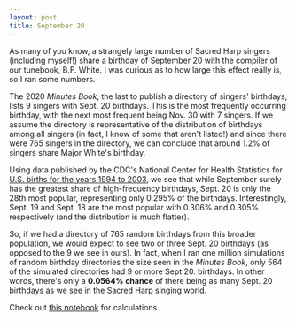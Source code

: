 ```yaml
---
layout: post
title: September 20
---
```


As many of you know, a strangely large number of Sacred Harp singers (including myself!) share a birthday of September 20 with the compiler of our tunebook, B.F. White. I was curious as to how large this effect really is, so I ran some numbers.

The 2020 *Minutes Book*, the last to publish a directory of singers' birthdays, lists 9 singers with Sept. 20 birthdays. This is the most frequently occurring birthday, with the next most frequent being Nov. 30 with 7 singers. If we assume the directory is representative of the distribution of birthdays among all singers (in fact, I know of some that aren't listed!) and since there were 765 singers in the directory, we can conclude that around 1.2% of singers share Major White's birthday.

Using data published by the CDC's National Center for Health Statistics for [U.S. births for the years 1994 to 2003](https://github.com/fivethirtyeight/data/tree/master/births), we see that while September surely has the greatest share of high-frequency birthdays, Sept. 20 is only the 28th most popular, representing only 0.295% of the birthdays. Interestingly, Sept. 19 and Sept. 18 are the most popular with 0.306% and 0.305% respectively (and the distribution is much flatter).

So, if we had a directory of 765 random birthdays from this broader population, we would expect to see two or three Sept. 20 birthdays (as opposed to the 9 we see in ours). In fact, when I ran one million simulations of random birthday directories the size seen in the *Minutes Book*, only 564 of the simulated directories had 9 or more Sept 20. birthdays. In other words, there's only a **0.0564% chance** of there being as many Sept. 20 birthdays as we see in the Sacred Harp singing world.

Check out [this notebook](https://colab.research.google.com/drive/1xggMOeY0fGK0OBL92f86YYTvzqUcMM7o?usp=sharing) for calculations.
